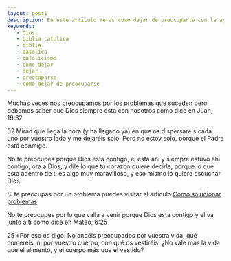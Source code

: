```yaml
---
layout: post1
description: En este articulo veras como dejar de preocuparte con la ayuda de Dios, ya que no te debes preocupar porque Dios esta con nosotros
keywords:
   - Dios
   - biblia catolica
   - biblia
   - catolica
   - catolicismo
   - como dejar
   - dejar
   - preocuparse
   - como dejar de preocuparse
---
```


Muchas veces nos preocupamos por los problemas que suceden pero
debemos saber que Dios siempre esta con nosotros como dice en Juan, 16:32 

32 Mirad que llega la hora (y ha llegado ya) en que os dispersaréis cada uno por vuestro lado y me dejaréis solo. Pero no estoy solo, porque el Padre está conmigo.

No te preocupes porque Dios esta contigo, el esta ahi y siempre estuvo ahi contigo, ora a Dios, y dile lo que 
tu corazon quiere decirle, porque lo que esta adentro de ti es algo muy maravilloso, y eso mismo lo quiere escuchar Dios.

Si te preocupas por un problema puedes visitar el articulo [Como solucionar problemas](https://dylan14567.github.io/2021/05/03/Como-solucionar-problemas.html)

No te preocupes por lo que valla a venir porque Dios esta contigo y el va junto a ti como dice en Mateo, 6:25

25 «Por eso os digo: No andéis preocupados por vuestra vida, qué comeréis, ni por vuestro cuerpo, con qué os vestiréis. ¿No vale más la vida que el alimento, y el cuerpo más que el vestido?
